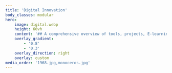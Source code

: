 ```yaml
---
title: 'Digital Innovation'
body_classes: modular
hero:
    image: digital.webp
    height: 60vh
    content: '## A comprehensive overview of tools, projects, E-learnings and open licences'
    overlay_gradient:
        - '0.8'
        - '0.3'
    overlay_direction: right
    overlay: custom
media_order: '1968.jpg,monoceros.jpg'
---
```


